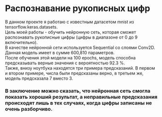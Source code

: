 # Распознавание рукописных цифр
В данном проекте я работаю с известным датасетом mnist из tensorflow.keras.datasets.  
Цель моей работы - обучить нейронную сеть, которая сможет распознавать рукописные цифры (цифры в диапазоне от 0 до 9 включительно).  
В качестве нейронной сети используется Sequential со слоями Conv2D. Данная модель имеет в сумме 600,810 параметров.  
После обучения этой модели на 100 epochs, модель способна предсказывать верные значения с вероятностью 92.3 %.  
Также, внизу ноутбука находятся три примера предсказаний. В первом и втором примере, числа были предсказаны верно, в третьем же, модель предсказала 7 вместо 3.

### В заключение можно сказать, что нейронная сеть смогла показать хороший результат, а неправильные предсказания происходят лишь в тех случаях, когда цифры записаны не очень разборчиво.